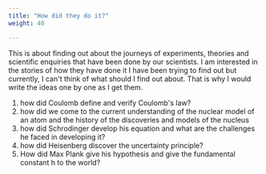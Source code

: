 ```yaml
---
title: "How did they do it?"
weight: 40

---
```

This is about finding out about the journeys of experiments, theories and scientific enquiries that have been done by our scientists. I am interested in the stories of how they have done it
I have been trying to find out but currently, I can't think of what should I find out about. That is why I would write the ideas one by one as I get them.

1) how did Coulomb define and verify Coulomb's law?
2) how did we come to the current understanding of the nuclear model of an atom and the history of the discoveries and models of the nucleus
3) how did Schrodinger develop his equation and what are the challenges he faced in developing it?
4) how did Heisenberg discover the uncertainty principle?
5) How did Max Plank give his hypothesis and give the fundamental constant h to the world?
